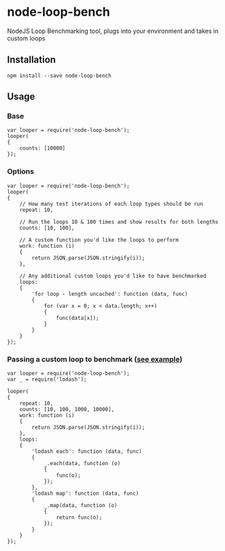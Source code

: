 node-loop-bench
===============
NodeJS Loop Benchmarking tool, plugs into your environment and takes in custom loops

Installation
------------
`npm install --save node-loop-bench`

Usage
-----
### Base
```
var looper = require('node-loop-bench');
looper(
{
    counts: [10000]
});
```

### Options
```
var looper = require('node-loop-bench');
looper(
{
	// How many test iterations of each loop types should be run
    repeat: 10,

    // Run the loops 10 & 100 times and show results for both lengths
    counts: [10, 100],

    // A custom function you'd like the loops to perform
    work: function (i)
    {
        return JSON.parse(JSON.stringify(i));
    },
    
    // Any additional custom loops you'd like to have benchmarked
    loops:
    {
        'for loop - length uncached': function (data, func)
        {
            for (var x = 0; x < data.length; x++)
            {
                func(data[x]);
            }
        }
    }
});
```

### Passing a custom loop to benchmark ([see example](https://github.com/glesage/node-loop-bench/blob/master/example/example.js))
```
var looper = require('node-loop-bench');
var _ = require('lodash');

looper(
{
    repeat: 10,
    counts: [10, 100, 1000, 10000],
    work: function (i)
    {
        return JSON.parse(JSON.stringify(i));
    },
    loops:
    {
        'lodash each': function (data, func)
        {
            _.each(data, function (o)
            {
                func(o);
            });
        },
        'lodash map': function (data, func)
        {
            _.map(data, function (o)
            {
                return func(o);
            });
        }
    }
});
```